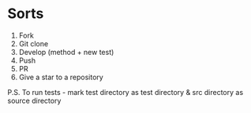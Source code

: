 # Sorts

1. Fork
2. Git clone
3. Develop (method + new test)
4. Push
5. PR
6. Give a star to a repository

P.S. To run tests - mark test directory as test directory &
src directory as source directory
